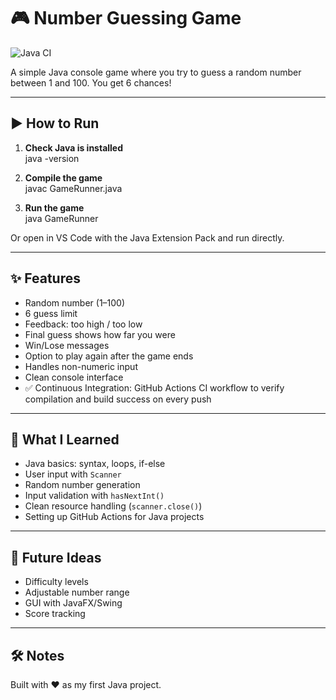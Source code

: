 # 🎮 Number Guessing Game

![Java CI](https://github.com/idanSarfati/number-guessing-game/actions/workflows/java-ci.yml/badge.svg)

A simple Java console game where you try to guess a random number between 1 and 100. You get 6 chances!

---

## ▶️ How to Run

1. **Check Java is installed**  
java -version


2. **Compile the game**  
javac GameRunner.java


3. **Run the game**  
java GameRunner


Or open in VS Code with the Java Extension Pack and run directly.

---

## ✨ Features

- Random number (1–100)
- 6 guess limit
- Feedback: too high / too low
- Final guess shows how far you were
- Win/Lose messages
- Option to play again after the game ends
- Handles non-numeric input
- Clean console interface
- ✅ Continuous Integration:
GitHub Actions CI workflow to verify compilation and build success on every push

---

## 📘 What I Learned

- Java basics: syntax, loops, if-else
- User input with `Scanner`
- Random number generation
- Input validation with `hasNextInt()`
- Clean resource handling (`scanner.close()`)
- Setting up GitHub Actions for Java projects

---

## 🚀 Future Ideas

- Difficulty levels
- Adjustable number range
- GUI with JavaFX/Swing
- Score tracking

---

## 🛠️ Notes

Built with ❤️ as my first Java project.